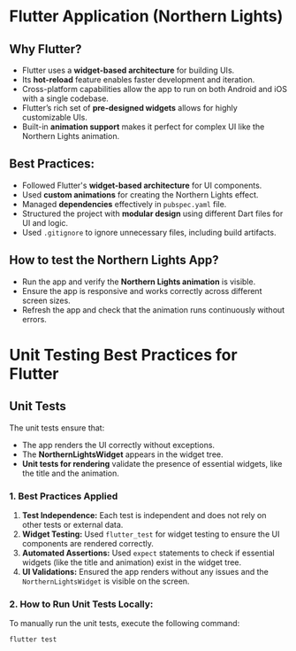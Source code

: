 # Flutter Application (Northern Lights)

## Why Flutter?
- Flutter uses a **widget-based architecture** for building UIs.
- Its **hot-reload** feature enables faster development and iteration.
- Cross-platform capabilities allow the app to run on both Android and iOS with a single codebase.
- Flutter’s rich set of **pre-designed widgets** allows for highly customizable UIs.
- Built-in **animation support** makes it perfect for complex UI like the Northern Lights animation.

## Best Practices:
- Followed Flutter's **widget-based architecture** for UI components.
- Used **custom animations** for creating the Northern Lights effect.
- Managed **dependencies** effectively in `pubspec.yaml` file.
- Structured the project with **modular design** using different Dart files for UI and logic.
- Used `.gitignore` to ignore unnecessary files, including build artifacts.

## How to test the Northern Lights App?
- Run the app and verify the **Northern Lights animation** is visible.
- Ensure the app is responsive and works correctly across different screen sizes.
- Refresh the app and check that the animation runs continuously without errors.

# Unit Testing Best Practices for Flutter

## Unit Tests
The unit tests ensure that:
- The app renders the UI correctly without exceptions.
- The **NorthernLightsWidget** appears in the widget tree.
- **Unit tests for rendering** validate the presence of essential widgets, like the title and the animation.

### 1. Best Practices Applied
1. **Test Independence:** Each test is independent and does not rely on other tests or external data.
2. **Widget Testing:** Used `flutter_test` for widget testing to ensure the UI components are rendered correctly.
3. **Automated Assertions:** Used `expect` statements to check if essential widgets (like the title and animation) exist in the widget tree.
4. **UI Validations:** Ensured the app renders without any issues and the `NorthernLightsWidget` is visible on the screen.

### 2. How to Run Unit Tests Locally:
To manually run the unit tests, execute the following command:
```sh
flutter test
```
